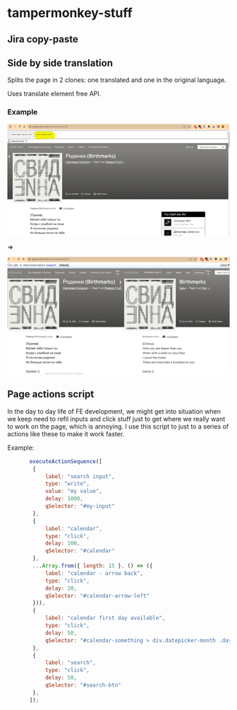 # tampermonkey-stuff

## Jira copy-paste

## Side by side translation

Splits the page in 2 clones: one translated and one in the original language.

Uses translate element free API.

### Example

![Side by side translation song step 1](https://github.com/gabidiac11/tampermonkey-stuff/blob/main/docs/img/side-by-side-translation/side-by-side-translation-song-1.png)

=> 

![Side by side translation song step 2](https://github.com/gabidiac11/tampermonkey-stuff/blob/main/docs/img/side-by-side-translation/side-by-side-translation-song-2.png)

## Page actions script
In the day to day life of FE development, we might get into situation when we keep need to refil inputs and click stuff just to get where we really want to work on the page, which is annoying. I use this script to just to a series of actions like these to make it work faster.

Example:
```js
       executeActionSequence([
        {
            label: "search input",
            type: "write",
            value: "my value",
            delay: 1000,
            qSelector: "#my-input"
        },
        {
            label: "calendar",
            type: "click",
            delay: 100,
            qSelector: "#calendar"
        },
        ...Array.from({ length: 15 }, () => ({
            label: "calendar - arrow back",
            type: "click",
            delay: 20,
            qSelector: "#calendar-arrow-left"
        })),
        {
            label: "calendar first day available",
            type: "click",
            delay: 50,
            qSelector: "#calendar-something > div.datepicker-month .day:not(.is-disabled)"
        },
        {
            label: "search",
            type: "click",
            delay: 50,
            qSelector: "#search-btn"
        },
       ]);
```